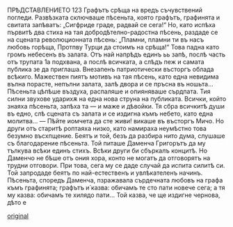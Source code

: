 ﻿ПРѢДСТАВЛЕНИЕТО
123
Графътъ срѣща на вредъ съчувствений погледи. Развѣзката сключваше пѣсеньта, която графътъ, графинята и свитата запѣватъ: „Сигфриде граде, радвай се сега!“
Но, като испѣха първитѣ два стиха на тая добродѣтелно-радостна пѣсень, раздаде се на сцената революционната пѣсень:
„Пламни, пламни ти въ насъ любовь горѣща, Протпву Турци да стоимъ на срѣща!“
Това падна като громъ небесенъ въ залата.
Отъ най напрѣдъ единъ ьь запѣ, послѣ часть отъ трупата 1а подхвана, а послѣ всичката, а слѣдъ пеж и самата публика зе да приглаша. Внезапенъ патриотически въсторгъ облада всѣкиго. Мажествен пиятъ мотивъ на тая пѣсень, като една невидима вълна порасте, непълни залата, залѣ двора и се пръсна въ ношьта... Пѣсеньта цѣпѣше въздуха, распаляше и опияняваше сърдпата. Тия силни звухове ударихѫ на една нова струна на публиката. Всички, който знаяха пѣсеньта, запѣха та — и маже и дѣвойки. Тя сбра всичкитѣ души въ едно, слѣ сцената съ залата и се издигна къмъ небето, като една молитва...
— Пѣйте иомчета да сте живи! викаше въ въсторгъ Мичо.
Но други отъ старитѣ роптаяха низко, като намираха неумѣстно това безумно въсхпщение.
Беятъ и той, безъ да разбира нито дума, слушаше съ благодарение пѣсеньта. Той питаше Даменча Григорътъ да му тълкува всѣки единъ стихъ. Всѣки други би сбъркалъ концитѣ. Но Даменчо не бѣше отъ ония хора, конто не могатъ да отговорятъ на трудни отговори. При това, сега му се даде случай да испита силитѣ си. Той запродаде беятъ по най-естественъ и увлѣкателенъ начинъ. Пѣсеньта, споредъ Даменча, пзражавала сърдечната любовъ на графа къмъ графинята; графътъ и́ казва: обичамъ те сто пати новече сега; а тя му казва: обичамъ те хилядо пати... Той казва, че ще издигне чернова, дѣто е

[original](images/142.jpg)